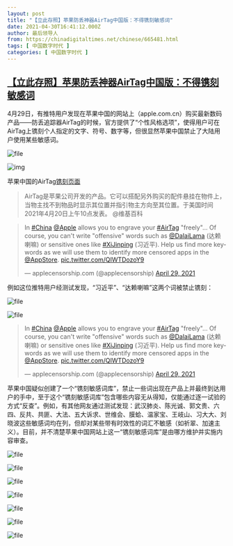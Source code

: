 ```yaml
---
layout: post
title: "【立此存照】苹果防丢神器AirTag中国版：不得镌刻敏感词"
date: 2021-04-30T16:41:12.000Z
author: 最后领导人
from: https://chinadigitaltimes.net/chinese/665481.html
tags: [ 中国数字时代 ]
categories: [ 中国数字时代 ]
---
```

<!--1619800872000-->
[【立此存照】苹果防丢神器AirTag中国版：不得镌刻敏感词](https://chinadigitaltimes.net/chinese/665481.html)
------

<div>
<p>4月29日，有推特用户发现在苹果中国的网站上（apple.com.cn）购买最新数码产品——防丢追踪器AirTag的时候，官方提供了“个性风格选项”，使得用户可在AirTag上镌刻个人指定的文字、符号、数字等，但很显然苹果中国禁止了大陆用户使用某些敏感词。</p><p><img src="https://chinadigitaltimes.net/chinese/files/2021/04/image-1619797835275.png" alt="file" />  </p><p><img src="https://chinadigitaltimes.net/chinese/files/2021/04/airtag.png" alt="img" /></p><p>苹果中国的AirTag<a href="https://www.apple.com.cn/shop/buy-airtag/airtag/MX532CH/A" title="镌刻页面">镌刻页面</a></p><blockquote><p>AirTag是苹果公司开发的产品。它可以搭配另外购买的配件悬挂在物件上，当物主找不到物品时显示其位置并指引物主方向至其位置。于美国时间2021年4月20日上午10点发表。  @维基百科</p></blockquote><blockquote class="twitter-tweet" data-width="550" data-dnt="true"><p lang="en" dir="ltr">In <a href="https://twitter.com/hashtag/China?src=hash&ref_src=twsrc%5Etfw">#China</a> <a href="https://twitter.com/Apple?ref_src=twsrc%5Etfw">@Apple</a> allows you to engrave your <a href="https://twitter.com/hashtag/AirTag?src=hash&ref_src=twsrc%5Etfw">#AirTag</a> &quot;freely&quot;&#8230; Of course, you can&#39;t write &quot;offensive&quot; words such as <a href="https://twitter.com/DalaiLama?ref_src=twsrc%5Etfw">@DalaiLama</a> (达赖喇嘛) or sensitive ones like <a href="https://twitter.com/hashtag/XiJinping?src=hash&ref_src=twsrc%5Etfw">#XiJinping</a> (习近平). Help us find more keywords as we will use them to identify more censored apps in the <a href="https://twitter.com/AppStore?ref_src=twsrc%5Etfw">@AppStore</a>. <a href="https://t.co/QIWTDozoY9">pic.twitter.com/QIWTDozoY9</a></p><p>&mdash; applecensorship.com (@applecensorship) <a href="https://twitter.com/applecensorship/status/1387772003214573580?ref_src=twsrc%5Etfw">April 29, 2021</a></p></blockquote><p><script async src="https://platform.twitter.com/widgets.js" charset="utf-8"></script></p><p>例如这位推特用户经测试发现，“习近平”、“达赖喇嘛”这两个词被禁止镌刻：</p><p><img src="https://chinadigitaltimes.net/chinese/files/2021/04/image-1619798056953.png" alt="file" /></p><p><img src="https://chinadigitaltimes.net/chinese/files/2021/04/image-1619798267978.png" alt="file" /></p><blockquote class="twitter-tweet" data-width="550" data-dnt="true"><p lang="en" dir="ltr">In <a href="https://twitter.com/hashtag/China?src=hash&ref_src=twsrc%5Etfw">#China</a> <a href="https://twitter.com/Apple?ref_src=twsrc%5Etfw">@Apple</a> allows you to engrave your <a href="https://twitter.com/hashtag/AirTag?src=hash&ref_src=twsrc%5Etfw">#AirTag</a> &quot;freely&quot;&#8230; Of course, you can&#39;t write &quot;offensive&quot; words such as <a href="https://twitter.com/DalaiLama?ref_src=twsrc%5Etfw">@DalaiLama</a> (达赖喇嘛) or sensitive ones like <a href="https://twitter.com/hashtag/XiJinping?src=hash&ref_src=twsrc%5Etfw">#XiJinping</a> (习近平). Help us find more keywords as we will use them to identify more censored apps in the <a href="https://twitter.com/AppStore?ref_src=twsrc%5Etfw">@AppStore</a>. <a href="https://t.co/QIWTDozoY9">pic.twitter.com/QIWTDozoY9</a></p><p>&mdash; applecensorship.com (@applecensorship) <a href="https://twitter.com/applecensorship/status/1387772003214573580?ref_src=twsrc%5Etfw">April 29, 2021</a></p></blockquote><p><script async src="https://platform.twitter.com/widgets.js" charset="utf-8"></script></p><p>苹果中国疑似创建了一个“镌刻敏感词库”，禁止一些词出现在产品上并最终到达用户的手中，至于这个“镌刻敏感词库”包含哪些内容无从得知，仅能通过逐一试验的方式“反查”。例如，有其他网友通过测试发现：武汉肺炎、陈光诚、郭文贵、六四、反共、共匪、大法、五大诉求、世维会、膜蛤、温家宝、王岐山、习大大、刘晓波这些敏感词均在列，但却对某些带有时效性的词汇不敏感（如祈翠、加速主义）。目前，并不清楚苹果中国网站上这一“镌刻敏感词库”是由哪方维护并实施内容审查。</p><p><img src="https://chinadigitaltimes.net/chinese/files/2021/04/image-1619799446616.png" alt="file" /></p><p><img src="https://chinadigitaltimes.net/chinese/files/2021/04/image-1619798917300.png" alt="file" /></p><p><img src="https://chinadigitaltimes.net/chinese/files/2021/04/image-1619798925773.png" alt="file" /></p><p><img src="https://chinadigitaltimes.net/chinese/files/2021/04/image-1619798935238.png" alt="file" /></p><p><img src="https://chinadigitaltimes.net/chinese/files/2021/04/image-1619798941601.png" alt="file" /></p><p><img src="https://chinadigitaltimes.net/chinese/files/2021/04/image-1619799007789.png" alt="file" /></p><p><img src="https://chinadigitaltimes.net/chinese/files/2021/04/image-1619799110772.png" alt="file" /></p>
</div>

